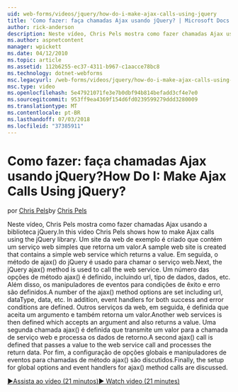 ```yaml
---
uid: web-forms/videos/jquery/how-do-i-make-ajax-calls-using-jquery
title: 'Como fazer: faça chamadas Ajax usando jQuery? | Microsoft Docs'
author: rick-anderson
description: Neste vídeo, Chris Pels mostra como fazer chamadas Ajax usando a biblioteca jQuery. Um site da web de exemplo é criado que contém um serviço web simples que retorna...
ms.author: aspnetcontent
manager: wpickett
ms.date: 04/12/2010
ms.topic: article
ms.assetid: 112b6255-ec37-4311-b967-c1aacce78bc8
ms.technology: dotnet-webforms
msc.legacyurl: /web-forms/videos/jquery/how-do-i-make-ajax-calls-using-jquery
msc.type: video
ms.openlocfilehash: 5e47921071fe3e7b0dbf94b814befadd3cf4e7e0
ms.sourcegitcommit: 953ff9ea4369f154d6fd0239599279ddd3280009
ms.translationtype: MT
ms.contentlocale: pt-BR
ms.lasthandoff: 07/03/2018
ms.locfileid: "37385911"
---
```

<a name="how-do-i-make-ajax-calls-using-jquery"></a><span data-ttu-id="54de5-105">Como fazer: faça chamadas Ajax usando jQuery?</span><span class="sxs-lookup"><span data-stu-id="54de5-105">How Do I: Make Ajax Calls Using jQuery?</span></span>
====================
<span data-ttu-id="54de5-106">por [Chris Pels](https://twitter.com/chrispels)</span><span class="sxs-lookup"><span data-stu-id="54de5-106">by [Chris Pels](https://twitter.com/chrispels)</span></span>

<span data-ttu-id="54de5-107">Neste vídeo, Chris Pels mostra como fazer chamadas Ajax usando a biblioteca jQuery.</span><span class="sxs-lookup"><span data-stu-id="54de5-107">In this video Chris Pels shows how to make Ajax calls using the jQuery library.</span></span> <span data-ttu-id="54de5-108">Um site da web de exemplo é criado que contém um serviço web simples que retorna um valor.</span><span class="sxs-lookup"><span data-stu-id="54de5-108">A sample web site is created that contains a simple web service which returns a value.</span></span> <span data-ttu-id="54de5-109">Em seguida, o método de ajax() do jQuery é usado para chamar o serviço web.</span><span class="sxs-lookup"><span data-stu-id="54de5-109">Next, the jQuery ajax() method is used to call the web service.</span></span> <span data-ttu-id="54de5-110">Um número das opções de método ajax() é definido, incluindo url, tipo de dados, dados, etc. Além disso, os manipuladores de eventos para condições de êxito e erro são definidos.</span><span class="sxs-lookup"><span data-stu-id="54de5-110">A number of the ajax() method options are set including url, dataType, data, etc. In addition, event handlers for both success and error conditions are defined.</span></span> <span data-ttu-id="54de5-111">Outros serviços da web, em seguida, é definida que aceita um argumento e também retorna um valor.</span><span class="sxs-lookup"><span data-stu-id="54de5-111">Another web services is then defined which accepts an argument and also returns a value.</span></span> <span data-ttu-id="54de5-112">Uma segunda chamada ajax() é definida que transmite um valor para a chamada de serviço web e processa os dados de retorno.</span><span class="sxs-lookup"><span data-stu-id="54de5-112">A second ajax() call is defined that passes a value to the web service call and processes the return data.</span></span> <span data-ttu-id="54de5-113">Por fim, a configuração de opções globais e manipuladores de eventos para chamadas de método ajax() são discutidos.</span><span class="sxs-lookup"><span data-stu-id="54de5-113">Finally, the setup for global options and event handlers for ajax() method calls are discussed.</span></span>

[<span data-ttu-id="54de5-114">&#9654;Assista ao vídeo (21 minutos)</span><span class="sxs-lookup"><span data-stu-id="54de5-114">&#9654; Watch video (21 minutes)</span></span>](https://channel9.msdn.com/Blogs/ASP-NET-Site-Videos/how-do-i-make-ajax-calls-using-jquery)
